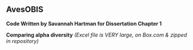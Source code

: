 ## AvesOBIS
**Code Written by Savannah Hartman for Dissertation Chapter 1**

**Comparing alpha diversity** _(Excel file is VERY large, on Box.com & zipped in repository)_
